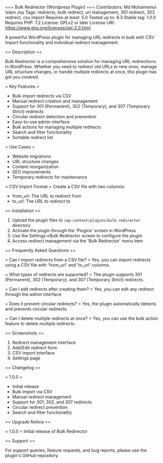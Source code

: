 === Bulk Redirector (Wordpress Plugin) ===
Contributors: Md Mohaimenul Islam Joy
Tags: redirects, bulk redirect, url management, 301 redirect, 302 redirect, csv import
Requires at least: 5.0
Tested up to: 6.3
Stable tag: 1.0.0
Requires PHP: 7.2
License: GPLv2 or later
License URI: https://www.gnu.org/licenses/gpl-2.0.html

A powerful WordPress plugin for managing URL redirects in bulk with CSV import functionality and individual redirect management.

== Description ==

Bulk Redirector is a comprehensive solution for managing URL redirections in WordPress. Whether you need to redirect old URLs to new ones, manage URL structure changes, or handle multiple redirects at once, this plugin has got you covered.

= Key Features =

* Bulk import redirects via CSV
* Manual redirect creation and management
* Support for 301 (Permanent), 302 (Temporary), and 307 (Temporary Strict) redirects
* Circular redirect detection and prevention
* Easy-to-use admin interface
* Bulk actions for managing multiple redirects
* Search and filter functionality
* Sortable redirect list

= Use Cases =

* Website migrations
* URL structure changes
* Content reorganization
* SEO improvements
* Temporary redirects for maintenance

= CSV Import Format =
Create a CSV file with two columns:
* from_url: The URL to redirect from
* to_url: The URL to redirect to

== Installation ==

1. Upload the plugin files to `/wp-content/plugins/bulk-redirector` directory
2. Activate the plugin through the 'Plugins' screen in WordPress
3. Use the Settings->Bulk Redirector screen to configure the plugin
4. Access redirect management via the 'Bulk Redirector' menu item

== Frequently Asked Questions ==

= Can I import redirects from a CSV file? =
Yes, you can import redirects using a CSV file with 'from_url' and 'to_url' columns.

= What types of redirects are supported? =
The plugin supports 301 (Permanent), 302 (Temporary), and 307 (Temporary Strict) redirects.

= Can I edit redirects after creating them? =
Yes, you can edit any redirect through the admin interface.

= Does it prevent circular redirects? =
Yes, the plugin automatically detects and prevents circular redirects.

= Can I delete multiple redirects at once? =
Yes, you can use the bulk action feature to delete multiple redirects.

== Screenshots ==

1. Redirect management interface
2. Add/Edit redirect form
3. CSV import interface
4. Settings page

== Changelog ==

= 1.0.0 =
* Initial release
* Bulk import via CSV
* Manual redirect management
* Support for 301, 302, and 307 redirects
* Circular redirect prevention
* Search and filter functionality

== Upgrade Notice ==

= 1.0.0 =
Initial release of Bulk Redirector

== Support ==

For support queries, feature requests, and bug reports, please use the plugin's GitHub repository.
